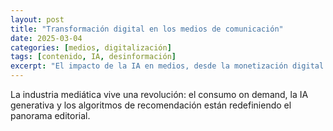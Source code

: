 ```yaml
---
layout: post
title: "Transformación digital en los medios de comunicación"
date: 2025-03-04
categories: [medios, digitalización]
tags: [contenido, IA, desinformación]
excerpt: "El impacto de la IA en medios, desde la monetización digital hasta la lucha contra las noticias falsas."
---
```


La industria mediática vive una revolución: el consumo on demand, la IA generativa y los algoritmos de recomendación están redefiniendo el panorama editorial.

<!-- Desarrollo del artículo -->
